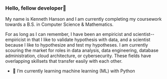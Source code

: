### Hello, fellow developer👋

My name is Kenneth Hanson and I am currently completing my coursework towards a B.S. in Computer Science & Mathematics. 

For as long as I can remember, I have been an empiricist and scientist--empiricist in that I like to validate hypothesis with data, and a scientist because I like to hypothesize and test my hypotheses. I am currently scouring the market for roles in data analysis, data engineering, database administration, cloud architecture, or cybersecurity. These fields have overlapping skillsets that transfer easily with each other. 

- 🌱 I’m currently learning machine learning (ML) with Python

<!--
**ksonh/ksonh** is a ✨ _special_ ✨ repository because its `README.md` (this file) appears on your GitHub profile.

Here are some ideas to get you started:

- 🔭 I’m currently working on ...
- 🌱 I’m currently learning ...
- 👯 I’m looking to collaborate on ...
- 🤔 I’m looking for help with ...
- 💬 Ask me about ...
- 📫 How to reach me: ...
- 😄 Pronouns: ...
- ⚡ Fun fact: ...
-->
